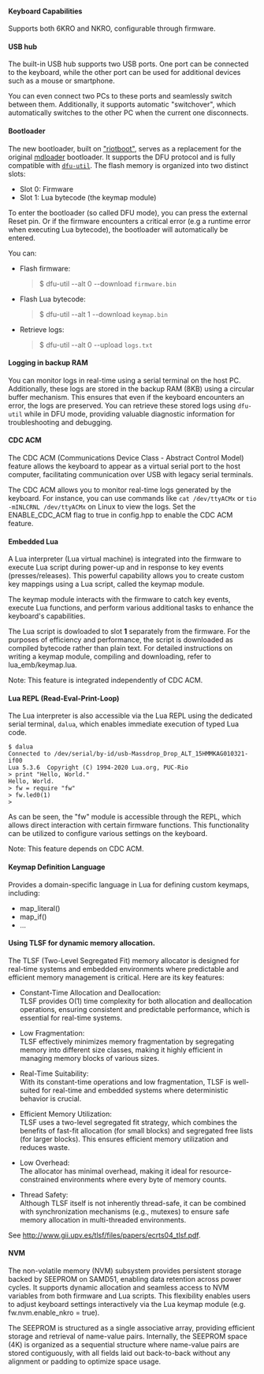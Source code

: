 #### Keyboard Capabilities

Supports both 6KRO and NKRO, configurable through firmware.

#### USB hub
The built-in USB hub supports two USB ports. One port can be connected to the keyboard, while the other port can be used for additional devices such as a mouse or smartphone. 

You can even connect two PCs to these ports and seamlessly switch between them. Additionally, it supports automatic "switchover", which automatically switches to the other PC when the current one disconnects.

#### Bootloader
The new bootloader, built on ["riotboot"](https://api.riot-os.org/group__bootloader__riotboot.html), serves as a replacement for the original [mdloader](https://github.com/Massdrop/mdloader) bootloader. It supports the DFU protocol and is fully compatible with [`dfu-util`](https://dfu-util.sourceforge.net/). The flash memory is organized into two distinct slots:
- Slot 0: Firmware
- Slot 1: Lua bytecode (the keymap module)

To enter the bootloader (so called DFU mode), you can press the external Reset pin. Or if the firmware encounters a critical error (e.g a runtime error when executing Lua bytecode), the bootloader will automatically be entered.

You can:
- Flash firmware:
  > $ dfu-util --alt 0 --download `firmware.bin`
- Flash Lua bytecode:
  > $ dfu-util --alt 1 --download `keymap.bin`
- Retrieve logs:
  > $ dfu-util --alt 0 --upload `logs.txt`

#### Logging in backup RAM
You can monitor logs in real-time using a serial terminal on the host PC. Additionally, these logs are stored in the backup RAM (8KB) using a circular buffer mechanism. This ensures that even if the keyboard encounters an error, the logs are preserved. You can retrieve these stored logs using `dfu-util` while in DFU mode, providing valuable diagnostic information for troubleshooting and debugging.

#### CDC ACM
The CDC ACM (Communications Device Class - Abstract Control Model) feature allows the keyboard to appear as a virtual serial port to the host computer, facilitating communication over USB with legacy serial terminals.

The CDC ACM allows you to monitor real-time logs generated by the keyboard. For instance, you can use commands like `cat /dev/ttyACMx` or `tio -mINLCRNL /dev/ttyACMx` on Linux to view the logs. Set the ENABLE_CDC_ACM flag to true in config.hpp to enable the CDC ACM feature.

#### Embedded Lua
A Lua interpreter (Lua virtual machine) is integrated into the firmware to execute Lua script during power-up and in response to key events (presses/releases). This powerful capability allows you to create custom key mappings using a Lua script, called the keymap module.

The keymap module interacts with the firmware to catch key events, execute Lua functions, and perform various additional tasks to enhance the keyboard's capabilities.

The Lua script is dowloaded to slot **1** separately from the firmware. For the purposes of efficiency and performance, the script is downloaded as compiled bytecode rather than plain text. For detailed instructions on writing a keymap module, compiling and downloading, refer to lua_emb/keymap.lua.

Note: This feature is integrated independently of CDC ACM.

#### Lua REPL (Read-Eval-Print-Loop)
The Lua interpreter is also accessible via the Lua REPL using the dedicated serial terminal, `dalua`, which enables immediate execution of typed Lua code.
```
$ dalua
Connected to /dev/serial/by-id/usb-Massdrop_Drop_ALT_15HMMKAG010321-if00
Lua 5.3.6  Copyright (C) 1994-2020 Lua.org, PUC-Rio
> print "Hello, World."
Hello, World.
> fw = require "fw"
> fw.led0(1)
> 
```

As can be seen, the "fw" module is accessible through the REPL, which allows direct interaction with certain firmware functions. This functionality can be utilized to configure various settings on the keyboard.

Note: This feature depends on CDC ACM.

#### Keymap Definition Language
Provides a domain-specific language in Lua for defining custom keymaps, including:
- map_literal()
- map_if()
- ...

#### Using TLSF for dynamic memory allocation.

The TLSF (Two-Level Segregated Fit) memory allocator is designed for real-time systems and embedded environments where predictable and efficient memory management is critical. Here are its key features:

* Constant-Time Allocation and Deallocation:  
TLSF provides O(1) time complexity for both allocation and deallocation operations, ensuring consistent and predictable performance, which is essential for real-time systems.

* Low Fragmentation:  
TLSF effectively minimizes memory fragmentation by segregating memory into different size classes, making it highly efficient in managing memory blocks of various sizes.

* Real-Time Suitability:  
With its constant-time operations and low fragmentation, TLSF is well-suited for real-time and embedded systems where deterministic behavior is crucial.

* Efficient Memory Utilization:  
TLSF uses a two-level segregated fit strategy, which combines the benefits of fast-fit allocation (for small blocks) and segregated free lists (for larger blocks). This ensures efficient memory utilization and reduces waste.

* Low Overhead:  
The allocator has minimal overhead, making it ideal for resource-constrained environments where every byte of memory counts.

* Thread Safety:  
Although TLSF itself is not inherently thread-safe, it can be combined with synchronization mechanisms (e.g., mutexes) to ensure safe memory allocation in multi-threaded environments.

See http://www.gii.upv.es/tlsf/files/papers/ecrts04_tlsf.pdf.

#### NVM

The non-volatile memory (NVM) subsystem provides persistent storage backed by SEEPROM on SAMD51, enabling data retention across power cycles. It supports dynamic allocation and seamless access to NVM variables from both firmware and Lua scripts. This flexibility enables users to adjust keyboard settings interactively via the Lua keymap module (e.g. fw.nvm.enable_nkro = true).

The SEEPROM is structured as a single associative array, providing efficient storage and retrieval of name-value pairs. Internally, the SEEPROM space (4K) is organized as a sequential structure where name-value pairs are stored contiguously, with all fields laid out back-to-back without any alignment or padding to optimize space usage.
